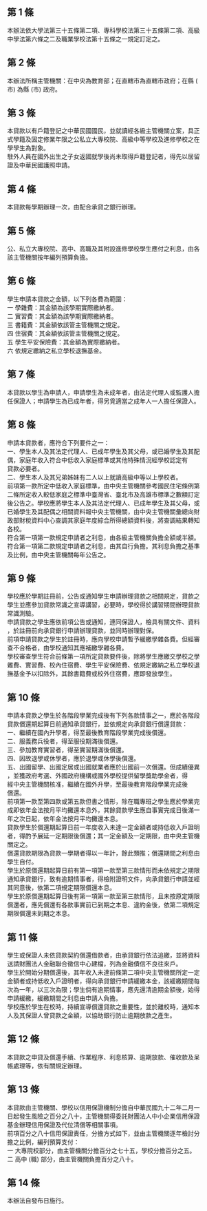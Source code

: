 第 1 條
-------
本辦法依大學法第三十五條第二項、專科學校法第三十五條第二項、高級  
中學法第六條之二及職業學校法第十五條之一規定訂定之。

第 2 條
-------
本辦法所稱主管機關：在中央為教育部；在直轄市為直轄市政府；在縣 (  
市) 為縣 (市) 政府。

第 3 條
-------
本貸款以有戶籍登記之中華民國國民，並就讀經各級主管機關立案，具正  
式學籍及固定修業年限之公私立大專校院、高級中等學校及進修學校之在  
學學生為對象。  
駐外人員在國外出生之子女返國就學後尚未取得戶籍登記者，得先以居留  
證及中華民國護照申請。

第 4 條
-------
本貸款每學期辦理一次，由配合承貸之銀行辦理。

第 5 條
-------
公、私立大專校院、高中、高職及其附設進修學校學生應付之利息，由各  
該主管機關按年編列預算負擔。

第 6 條
-------
學生申請本貸款之金額，以下列各費為範圍：  
一  學雜費：其金額為該學期實際繳納者。  
二  實習費：其金額為該學期實際繳納者。  
三  書籍費：其金額依該管主管機關之規定。  
四  住宿費：其金額依該管主管機關之規定。  
五  學生平安保險費：其金額為實際繳納者。  
六  依規定繳納之私立學校退撫基金。

第 7 條
-------
本貸款以學生為申請人，申請學生為未成年者，由法定代理人或監護人擔  
任保證人；申請學生為已成年者，得另覓適當之成年人一人擔任保證人。

第 8 條
-------
申請本貸款者，應符合下列要件之一：  
一、學生本人及其法定代理人、已成年學生及其父母，或已婚學生及其配  
    偶，家庭年收入符合中低收入家庭標準或其他特殊情況經學校認定有  
    貸款必要者。  
二、學生本人及其兄弟姊妹有二人以上就讀高級中等以上學校者。  
前項第一款所定中低收入家庭標準，由中央主管機關參考國民住宅條例第  
二條所定收入較低家庭之標準中臺灣省、臺北市及高雄市標準之數額訂定  
後公告之。學校應將學生本人及其法定代理人、已成年學生及其父母，或  
已婚學生及其配偶之相關資料報中央主管機關，由中央主管機關彙總向財  
政部財稅資料中心查調其家庭年度綜合所得總額資料後，將查調結果轉知  
各校。  
符合第一項第一款規定申請者之利息，由各級主管機關負擔全額或半額。  
符合第一項第二款規定申請者之利息，由其自行負擔。其利息負擔之基準  
及比例，由中央主管機關每年公告之。

第 9 條
-------
學校應於學期註冊前，公告或通知學生申請辦理貸款之相關規定，貸款之  
學生並應參加貸款常識之宣導講習，必要時，學校得於講習期間辦理貸款  
常識測驗。  
申請貸款之學生應依前項公告或通知，連同保證人，檢具有關文件、資料  
，於註冊前向承貸銀行申請辦理貸款，並同時辦理對保。  
前項申請貸款之學生於註冊時，應向學校申請暫予緩繳學雜各費。但經審  
查不合格者，由學校通知其應補繳學雜各費。  
學校審查學生符合前條第一項所定貸款要件後，除將學生應繳交學校之學  
雜費、實習費、校內住宿費、學生平安保險費、依規定繳納之私立學校退  
撫基金予以扣除外，其餘書籍費或校外住宿費，應即發放學生。

第 10 條
--------
申請本貸款之學生於各階段學業完成後有下列各款情事之一，應於各階段  
貸款償還期起算日前通知承貸銀行，並依規定向承貸銀行償還貸款：  
一、繼續在國內升學者，得至最後教育階段學業完成後償還。  
二、服義務兵役者，得至服役期滿後償還。  
三、參加教育實習者，得至實習期滿後償還。  
四、因故退學或休學者，應於退學或休學後償還。  
五、出國留學、出國定居或出國就業者應於出國前一次償還。但成績優異  
    ，並獲政府考選、外國政府機構或國外學校提供留學獎助學金者，得  
    經中央主管機關核准，繼續在國外升學，至最後教育階段學業完成後  
    償還。  
前項第一款至第四款或第五款但書之情形，除在職專班之學生應於學業完  
成即依年金法按月平均攤還本息外，其餘貸款學生應自事實完成日後滿一  
年之次日起，依年金法按月平均攤還本息。  
貸款學生於償還期起算日前一年度收入未達一定金額者或持低收入戶證明  
者，得酌予展延一定期限後償還；其一定金額及一定期限，由中央主管機  
關定之。  
償還貸款期限為貸款一學期者得以一年計，餘此類推；償還期間之利息由  
學生自付。  
學生於原償還期起算日前有第一項第一款至第三款情形而未依規定之期限  
通知承貸銀行，致有逾期情事者，得檢附證明文件，向承貸銀行申請並經  
其同意後，依第二項規定期限償還本息。  
學生於原償還期起算日後有第一項第一款至第三款情形，且未按原定期限  
償還者，應先償還有各款事實前已到期之本息、違約金後，依第二項規定  
期限償還未到期之本息。

第 11 條
--------
學生或保證人未依貸款契約償還借款者，由承貸銀行依法追繳，並將資料  
送請財團法人金融聯合徵信中心建檔，列為金融債信不良往來戶。  
學生於開始分期償還後，其年收入未達前條第二項中央主管機關所定一定  
金額者或持低收入戶證明者，得向承貸銀行申請緩繳本金，該緩繳期間每  
次為一年，以三次為限；學生倘有逾期情事，應先還清逾期金額後，始得  
申請緩繳，緩繳期間之利息由申請人負擔。  
學校應於學生在校時，持續宣導償還貸款之重要性，並於離校時，通知本  
人及其保證人曾貸款之金額，以協助銀行防止逾期放款之產生。

第 12 條
--------
本貸款之申貸及償還手續、作業程序、利息核算、逾期放款、催收款及呆  
帳處理等，依有關規定辦理。

第 13 條
--------
本貸款由主管機關、學校以信用保證機制分擔自中華民國九十二年二月一  
日起發生風險之百分之八十，主管機關得委託財團法人中小企業信用保證  
基金辦理信用保證及代位清償等相關事項。  
前項百分之八十信用保證責任，分擔方式如下，並由主管機關逐年檢討分  
擔之比例，編列預算支付：  
一  大專院校部分，由主管機關分擔百分之七十五，學校分擔百分之五。  
二  高中 (職) 部分，由主管機關負擔百分之八十。

第 14 條
--------
本辦法自發布日施行。

